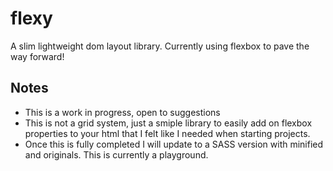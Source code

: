 # flexy
A slim lightweight dom layout library. Currently using flexbox to pave the way forward!

## Notes
- This is a work in progress, open to suggestions
- This is not a grid system, just a smiple library to easily add on flexbox properties to your html that I felt like I needed when starting projects.
- Once this is fully completed I will update to a SASS version with minified and originals. This is currently a playground.
